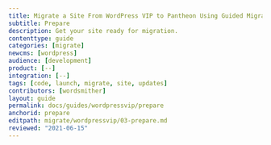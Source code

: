 ```yaml
---
title: Migrate a Site From WordPress VIP to Pantheon Using Guided Migration
subtitle: Prepare
description: Get your site ready for migration.
contenttype: guide
categories: [migrate]
newcms: [wordpress]
audience: [development]
product: [--]
integration: [--]
tags: [code, launch, migrate, site, updates]
contributors: [wordsmither]
layout: guide
permalink: docs/guides/wordpressvip/prepare
anchorid: prepare
editpath: migrate/wordpressvip/03-prepare.md
reviewed: "2021-06-15"
---
```


<Partial file="migrate/prepare.md" />